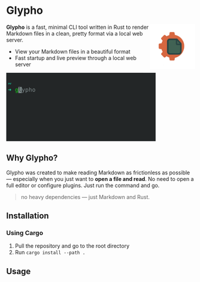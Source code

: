 # Glypho 

<img alt="Glypho Logo" src="./assets/glypho-logo-transparent.png" align="right" width="120">

**Glypho** is a fast, minimal CLI tool written in Rust to render Markdown files in a clean, pretty format via a local web server.

- View your Markdown files in a beautiful format
- Fast startup and live preview through a local web server

![Demo Animation](./assets/glypho.gif)

## Why Glypho?

Glypho was created to make reading Markdown as frictionless as possible — especially when you just want to **open a file and read**. No need to open a full editor or configure plugins. Just run the command and go.

> no heavy dependencies — just Markdown and Rust.

## Installation

### Using Cargo

1. Pull the repository and go to the root directory
2. Run `cargo install --path .`

## Usage